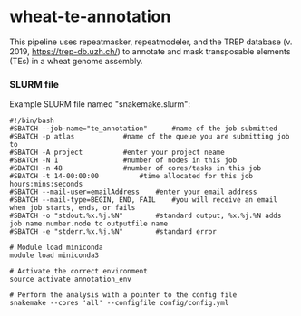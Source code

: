# wheat-te-annotation

This pipeline uses repeatmasker, repeatmodeler, and the TREP database  (v. 2019, https://trep-db.uzh.ch/) to annotate and mask transposable elements (TEs) in a wheat genome assembly.



### SLURM file

Example SLURM file named "snakemake.slurm":

```
#!/bin/bash
#SBATCH --job-name="te_annotation"		#name of the job submitted
#SBATCH -p atlas			#name of the queue you are submitting job to
#SBATCH -A project			#enter your project neame
#SBATCH -N 1				#number of nodes in this job
#SBATCH -n 48				#number of cores/tasks in this job
#SBATCH -t 14-00:00:00			#time allocated for this job hours:mins:seconds
#SBATCH --mail-user=emailAddress	#enter your email address
#SBATCH --mail-type=BEGIN, END, FAIL	#you will receive an email when job starts, ends, or fails
#SBATCH -o "stdout.%x.%j.%N"		#standard output, %x.%j.%N adds job name.number.node to outputfile name
#SBATCH -e "stderr.%x.%j.%N"		#standard error

# Module load miniconda
module load miniconda3

# Activate the correct environment
source activate annotation_env

# Perform the analysis with a pointer to the config file
snakemake --cores 'all' --configfile config/config.yml
```